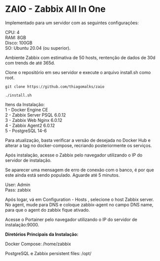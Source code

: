 # ZAIO - Zabbix All In One

<p>Implementado para um servidor com as seguintes configura&ccedil;&otilde;es:</p>
<p>CPU: 4<br />RAM: 8GB<br />Disco: 100GB<br />SO: Ubuntu 20.04 (ou superior).</p>
<p>Ambiente Zabbix com estimativa de 50 hosts, rentenção de dados de 30d com trends de até 365d.</p>
<p>Clone o reposit&oacute;rio em seu servidor e execute o arquivo install.sh como root.</p>

````
git clone https://github.com/thiagomalks/zaio
````
````
./install.sh
````
<p>Itens da Instala&ccedil;&atilde;o:<br />1 - Docker Engine CE<br />2 - Zabbix Server PSQL 6.0.12<br />3 - Zabbix Web Nginx 6.0.12<br />4 - Zabbix Agent2 6.0.12<br />5 - PostgreSQL 14-6</p>
<p>Para atualização, basta verificar a versão de desejada no Docker Hub e alterar a tag no docker-compose, recriando posteriormente os serviços.</p>
<p>Ap&oacute;s instala&ccedil;&atilde;o, acesse o Zabbix pelo navegador utilizando o IP do servidor de instala&ccedil;&atilde;o.</p>
<p>Se aparecer uma mensagem de erro de conexão com o banco, é por que este ainda está sendo populado. Aguarde até 5 minutos.</p>
<p>User: Admin<br />Pass: zabbix</p>
<p>Após logar, vá em Configuration - Hosts , selecione o host Zabbix server. No agent, mude para DNS e coloque zabbix-agent no campo DNS name, para que o agent do zabbix fique ativado.</p>
<p>Acesse o Portainer pelo navegador utilizando o IP do servidor de instala&ccedil;&atilde;o:9000.</p>
<p><strong>Diret&oacute;rios Principais da Instala&ccedil;&atilde;o:</strong></p>
<p>Docker Compose: /home/zabbix</p>
<p>PostgreSQL e Zabbix persistent files: /opt/</p>

